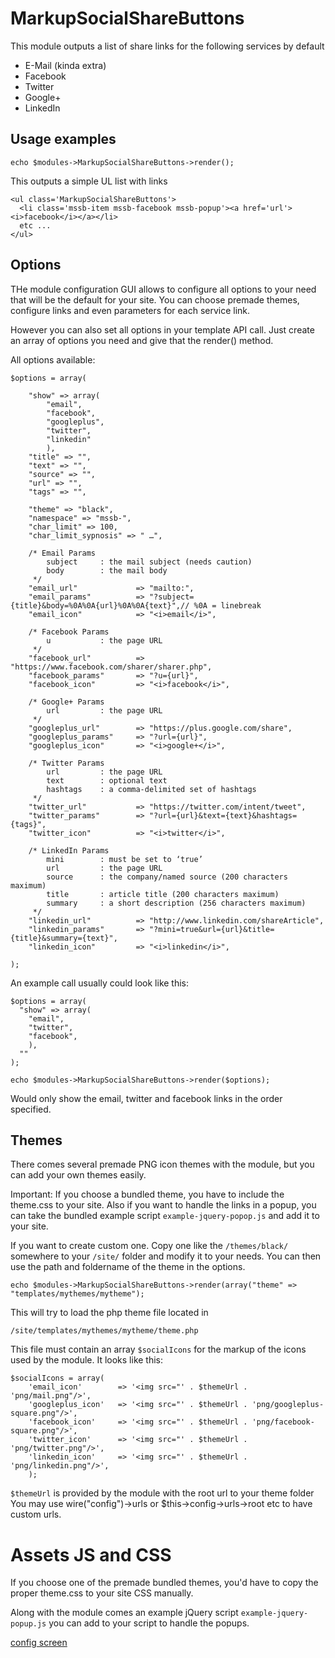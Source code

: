 
# MarkupSocialShareButtons

This module outputs a list of share links for the following services by default

* E-Mail (kinda extra)
* Facebook
* Twitter
* Google+
* LinkedIn

## Usage examples

```
echo $modules->MarkupSocialShareButtons->render();
```

This outputs a simple UL list with links

```
<ul class='MarkupSocialShareButtons'>
  <li class='mssb-item mssb-facebook mssb-popup'><a href='url'><i>facebook</i></a></li>
  etc ...
</ul>
```

## Options

THe module configuration GUI allows to configure all options to your need that will be
the default for your site. You can choose premade themes, configure links and even parameters
for each service link.

However you can also set all options in your template API call. Just create an array of options you need
and give that the render() method.

All options available:

```
$options = array(

    "show" => array(
        "email",
        "facebook",
        "googleplus",
        "twitter",
        "linkedin"
        ),
    "title" => "",
    "text" => "",
    "source" => "",
    "url" => "",
    "tags" => "",

    "theme" => "black",
    "namespace" => "mssb-",
    "char_limit" => 100,
    "char_limit_sypnosis" => " …",

    /* Email Params
        subject     : the mail subject (needs caution)
        body        : the mail body
     */
    "email_url"             => "mailto:",
    "email_params"          => "?subject={title}&body=%0A%0A{url}%0A%0A{text}",// %0A = linebreak
    "email_icon"            => "<i>email</i>",

    /* Facebook Params
        u           : the page URL
     */
    "facebook_url"          => "https://www.facebook.com/sharer/sharer.php",
    "facebook_params"       => "?u={url}",
    "facebook_icon"         => "<i>facebook</i>",

    /* Google+ Params
        url         : the page URL
     */
    "googleplus_url"        => "https://plus.google.com/share",
    "googleplus_params"     => "?url={url}",
    "googleplus_icon"       => "<i>google+</i>",

    /* Twitter Params
        url         : the page URL
        text        : optional text
        hashtags    : a comma-delimited set of hashtags
     */
    "twitter_url"           => "https://twitter.com/intent/tweet",
    "twitter_params"        => "?url={url}&text={text}&hashtags={tags}",
    "twitter_icon"          => "<i>twitter</i>",

    /* LinkedIn Params
        mini        : must be set to ‘true’
        url         : the page URL
        source      : the company/named source (200 characters maximum)
        title       : article title (200 characters maximum)
        summary     : a short description (256 characters maximum)
     */
    "linkedin_url"          => "http://www.linkedin.com/shareArticle",
    "linkedin_params"       => "?mini=true&url={url}&title={title}&summary={text}",
    "linkedin_icon"         => "<i>linkedin</i>",

);
```

An example call usually could look like this:

```
$options = array(
  "show" => array(
    "email",
    "twitter",
    "facebook",
    ),
  ""
);

echo $modules->MarkupSocialShareButtons->render($options);
```

Would only show the email, twitter and facebook links in the order specified.

## Themes

There comes several premade PNG icon themes with the module, but you can add your own themes easily.

Important: If you choose a bundled theme, you have to include the theme.css to your site. Also if you want to handle the links in a popup, you can take the bundled example script ```example-jquery-popop.js``` and add it to your site.

If you want to create custom one. Copy one like the ```/themes/black/``` somewhere to your ```/site/``` folder
and modify it to your needs. You can then use the path and foldername of the theme in the options.

```
echo $modules->MarkupSocialShareButtons->render(array("theme" => "templates/mythemes/mytheme");
```

This will try to load the php theme file located in

```
/site/templates/mythemes/mytheme/theme.php
```

This file must contain an array ```$socialIcons``` for the markup of the icons used by the module. It looks like this:

```
$socialIcons = array(
    'email_icon'        => '<img src="' . $themeUrl . 'png/mail.png"/>',
    'googleplus_icon'   => '<img src="' . $themeUrl . 'png/googleplus-square.png"/>',
    'facebook_icon'     => '<img src="' . $themeUrl . 'png/facebook-square.png"/>',
    'twitter_icon'      => '<img src="' . $themeUrl . 'png/twitter.png"/>',
    'linkedin_icon'     => '<img src="' . $themeUrl . 'png/linkedin.png"/>',
    );
```

```$themeUrl``` is provided by the module with the root url to your theme folder
You may use wire("config")->urls or $this->config->urls->root etc to have custom urls.

# Assets JS and CSS

If you choose one of the premade bundled themes, you'd have to copy the proper theme.css to your site CSS manually.

Along with the module comes an example jQuery script ```example-jquery-popup.js``` you can add to your script to handle the popups.

[config screen](https://raw.githubusercontent.com/somatonic/MarkupSocialShareButtons/master/module-config-screen.png)

